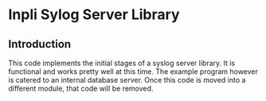 # Inpli Sylog Server Library

## Introduction

This code implements the initial stages of a syslog server library.
It is functional and works pretty well at this time.
The example program however is catered to an internal database server.
Once this code is moved into a different module, that code will be removed.